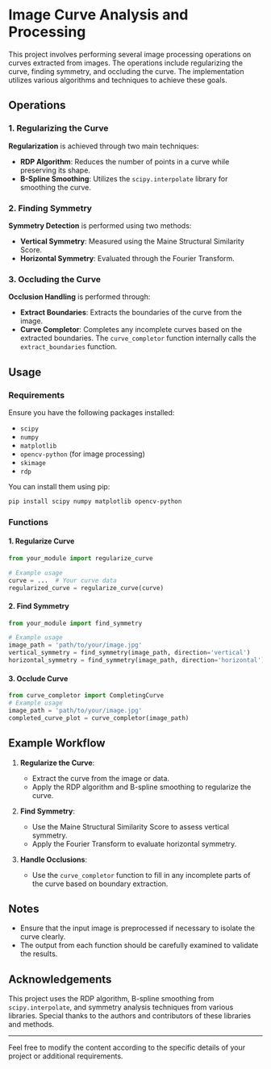 
# Image Curve Analysis and Processing

This project involves performing several image processing operations on curves extracted from images. The operations include regularizing the curve, finding symmetry, and occluding the curve. The implementation utilizes various algorithms and techniques to achieve these goals.

## Operations

### 1. Regularizing the Curve

**Regularization** is achieved through two main techniques:
- **RDP Algorithm**: Reduces the number of points in a curve while preserving its shape.
- **B-Spline Smoothing**: Utilizes the `scipy.interpolate` library for smoothing the curve.

### 2. Finding Symmetry

**Symmetry Detection** is performed using two methods:
- **Vertical Symmetry**: Measured using the Maine Structural Similarity Score.
- **Horizontal Symmetry**: Evaluated through the Fourier Transform.

### 3. Occluding the Curve

**Occlusion Handling** is performed through:
- **Extract Boundaries**: Extracts the boundaries of the curve from the image.
- **Curve Completor**: Completes any incomplete curves based on the extracted boundaries. The `curve_completor` function internally calls the `extract_boundaries` function.

## Usage

### Requirements

Ensure you have the following packages installed:
- `scipy`
- `numpy`
- `matplotlib`
- `opencv-python` (for image processing)
- `skimage`
- `rdp`

You can install them using pip:

```sh
pip install scipy numpy matplotlib opencv-python
```

### Functions

#### 1. Regularize Curve

```python
from your_module import regularize_curve

# Example usage
curve = ...  # Your curve data
regularized_curve = regularize_curve(curve)
```

#### 2. Find Symmetry

```python
from your_module import find_symmetry

# Example usage
image_path = 'path/to/your/image.jpg'
vertical_symmetry = find_symmetry(image_path, direction='vertical')
horizontal_symmetry = find_symmetry(image_path, direction='horizontal')
```

#### 3. Occlude Curve

```python
from curve_completor import CompletingCurve
# Example usage
image_path = 'path/to/your/image.jpg'
completed_curve_plot = curve_completor(image_path)
```

## Example Workflow

1. **Regularize the Curve**:
   - Extract the curve from the image or data.
   - Apply the RDP algorithm and B-spline smoothing to regularize the curve.

2. **Find Symmetry**:
   - Use the Maine Structural Similarity Score to assess vertical symmetry.
   - Apply the Fourier Transform to evaluate horizontal symmetry.

3. **Handle Occlusions**:
   - Use the `curve_completor` function to fill in any incomplete parts of the curve based on boundary extraction.

## Notes

- Ensure that the input image is preprocessed if necessary to isolate the curve clearly.
- The output from each function should be carefully examined to validate the results.


## Acknowledgements

This project uses the RDP algorithm, B-spline smoothing from `scipy.interpolate`, and symmetry analysis techniques from various libraries. Special thanks to the authors and contributors of these libraries and methods.

---

Feel free to modify the content according to the specific details of your project or additional requirements.